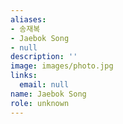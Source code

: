 ```yaml
---
aliases:
- 송재복
- Jaebok Song
- null
description: ''
image: images/photo.jpg
links:
  email: null
name: Jaebok Song
role: unknown
---
```

